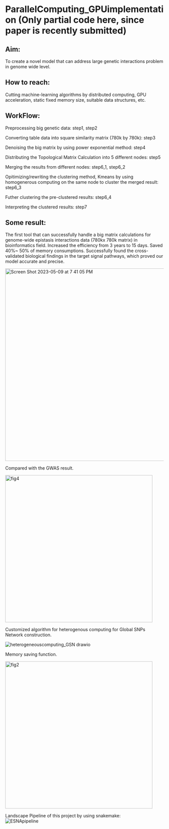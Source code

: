 # ParallelComputing_GPUimplementation (Only partial code here, since paper is recently submitted)

## Aim:
To create a novel model that can address large genetic interactions problem in genome wide level.

## How to reach:
Cutting machine-learning algorithms by distributed computing, GPU acceleration, static fixed memory size, suitable data structures, etc.

## WorkFlow:  
Preprocessing big genetic data: step1, step2  

Converting table data into square similarity matrix (780k by 780k): step3  

Denoising the big matrix by using power exponential method: step4  

Distributing the Topological Matrix Calculation into 5 different nodes: step5  

Merging the results from different nodes: step6_1, step6_2  

Opitimizing/rewriting the clustering method, Kmeans by using homogenerous computing on the same node to cluster the merged result: step6_3  

Futher clustering the pre-clustered results: step6_4  

Interpreting the clustered results: step7  

## Some result:
The first tool that can successfully handle a big matrix calculations for genome-wide epistasis interactions data (780kx 780k matrix) in bioinformatics field. Increased the efficiency from 3 years to 15 days. Saved 40%~ 50% of memory consumptions. Successfully found the cross-validated biological findings in the target signal pathways, which proved our model accurate and precise.  

<img width="612" alt="Screen Shot 2023-05-09 at 7 41 05 PM" src="https://github.com/btbbtzhang/ParallelComputing_GPUimplementation/assets/34163897/218e5a3e-7d53-4e35-acc4-3475e91014b4">

Compared with the GWAS result.  

<img width="468" alt="fig4" src="https://github.com/btbbtzhang/LargeScaleMatrix_DistributedComputing_GPUbased_PhDThesis/assets/34163897/1548cb87-fcdd-4823-bc1e-b4ed05d376cc">

Customized algorithm for heterogenous computing for Global SNPs Network construction.  

![heterogeneouscomputing_GSN drawio](https://github.com/btbbtzhang/LargeScaleMatrix_DistributedComputing_GPUbased_PhDThesis/assets/34163897/7a1e7f6b-64f5-47fd-87de-bd6774fae1b8)

Memory saving function.  

<img width="468" alt="fig2" src="https://github.com/btbbtzhang/LargeScaleMatrix_DistributedComputing_GPUbased_PhDThesis/assets/34163897/e5033ea4-f3ff-4b23-9edc-a07ffa5ae045">




Landscape Pipeline of this project by using snakemake:  
![ESNApipeline](https://github.com/btbbtzhang/ParallelComputing_GPUimplementation/assets/34163897/3a577460-fcba-45d9-be41-1cddc4c0e040)
